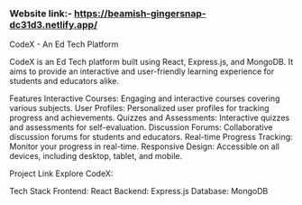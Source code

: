 ### Website link:- https://beamish-gingersnap-dc31d3.netlify.app/

CodeX - An Ed Tech Platform

CodeX is an Ed Tech platform built using React, Express.js, and MongoDB. It aims to provide an interactive and user-friendly learning experience for students and educators alike.


Features
Interactive Courses: Engaging and interactive courses covering various subjects.
User Profiles: Personalized user profiles for tracking progress and achievements.
Quizzes and Assessments: Interactive quizzes and assessments for self-evaluation.
Discussion Forums: Collaborative discussion forums for students and educators.
Real-time Progress Tracking: Monitor your progress in real-time.
Responsive Design: Accessible on all devices, including desktop, tablet, and mobile.




Project Link
Explore CodeX:



Tech Stack
Frontend: React
Backend: Express.js
Database: MongoDB
